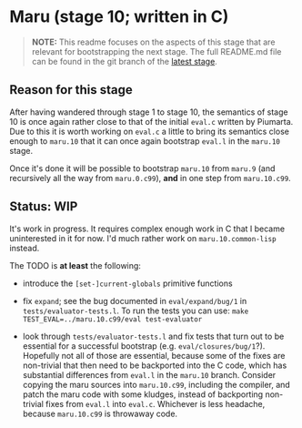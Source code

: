 # Maru (stage 10; written in C)

> **NOTE:** This readme focuses on the aspects of this stage that are relevant for bootstrapping the next stage.
> The full README.md file can be found in the git branch of the [latest stage](https://github.com/attila-lendvai/maru/).

## Reason for this stage

After having wandered through stage 1 to stage 10, the semantics of
stage 10 is once again rather close to that of the initial `eval.c`
written by Piumarta. Due to this it is worth working on `eval.c` a
little to bring its semantics close enough to `maru.10` that it can
once again bootstrap `eval.l` in the `maru.10` stage.

Once it's done it will be possible to bootstrap `maru.10` from
`maru.9` (and recursively all the way from `maru.0.c99`), **and** in
one step from `maru.10.c99`.

## Status: WIP

It's work in progress. It requires complex enough work in C that I
became uninterested in it for now. I'd much rather work on
`maru.10.common-lisp` instead.

The TODO is **at least** the following:

- introduce the `[set-]current-globals` primitive functions

- fix `expand`; see the bug documented in `eval/expand/bug/1` in
  `tests/evaluator-tests.l`. To run the tests you can use:
  `make TEST_EVAL=../maru.10.c99/eval test-evaluator`

- look through `tests/evaluator-tests.l` and fix tests that turn out
  to be essential for a successful bootstrap
  (e.g. `eval/closures/bug/1`?). Hopefully not all of those are
  essential, because some of the fixes are non-trivial that then need
  to be backported into the C code, which has substantial differences
  from `eval.l` in the `maru.10` branch. Consider copying the maru
  sources into `maru.10.c99`, including the compiler, and patch the
  maru code with some kludges, instead of backporting non-trivial
  fixes from `eval.l` into `eval.c`. Whichever is less headache,
  because `maru.10.c99` is throwaway code.
